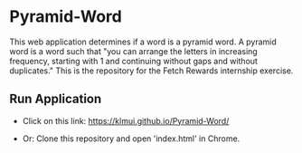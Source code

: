 # Pyramid-Word

This web application determines if a word is a pyramid word. A pyramid word is a word such that "you can arrange the letters in increasing frequency, starting with 1 and continuing without gaps and without duplicates." This is the repository for the Fetch Rewards internship exercise. 

## Run Application

- Click on this link: https://klmui.github.io/Pyramid-Word/

- Or: Clone this repository and open 'index.html' in Chrome.